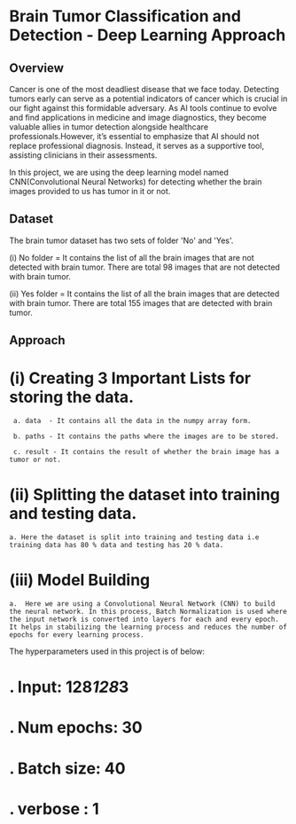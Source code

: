  # Brain Tumor Classification and Detection - Deep Learning Approach

 ## Overview

 Cancer is one of the most deadliest disease that we face today. Detecting tumors early can serve as a potential indicators of cancer which is crucial in our fight against  this formidable adversary. As AI tools continue to evolve and find applications in medicine and image diagnostics, they become valuable allies in tumor detection alongside healthcare professionals.However, it’s essential to emphasize that AI should not replace professional diagnosis. Instead, it serves as a supportive tool, assisting clinicians in their assessments.


 In this project, we are using the deep learning model named CNN(Convolutional Neural Networks) for detecting whether the brain images provided to us has tumor in it or not.

## Dataset

The brain tumor dataset has two sets of folder 'No' and 'Yes'.

(i) No folder = It contains the list of all the brain images that are not detected with brain tumor. There are total 98 images that are not detected with brain tumor.

(ii) Yes folder = It contains the list of all the brain images that are detected with brain tumor.   There are total 155 images that are detected with brain tumor.


## Approach

# (i) Creating 3 Important Lists for storing the data.
     a. data  - It contains all the data in the numpy array form.
     
     b. paths - It contains the paths where the images are to be stored. 

     c. result - It contains the result of whether the brain image has a tumor or not.

# (ii) Splitting the dataset into training and testing data.
    a. Here the dataset is split into training and testing data i.e training data has 80 % data and testing has 20 % data.

# (iii) Model Building
    a.  Here we are using a Convolutional Neural Network (CNN) to build the neural network. In this process, Batch Normalization is used where the input network is converted into layers for each and every epoch. It helps in stabilizing the learning process and reduces the number of epochs for every learning process.

The hyperparameters used in this project is of below:

# .   Input: 128*128*3

# .   Num epochs: 30

# .   Batch size: 40

# .   verbose : 1

